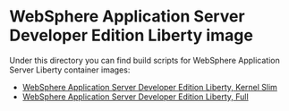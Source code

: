 # WebSphere Application Server Developer Edition Liberty image

Under this directory you can find build scripts for WebSphere Application Server Liberty container images:

* [WebSphere Application Server Developer Edition Liberty, Kernel Slim](kernel-slim)
* [WebSphere Application Server Developer Edition Liberty, Full](full)
